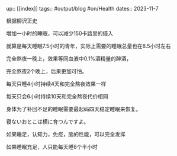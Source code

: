 up:: [[index]]
tags:: #output/blog  #on/Health 
dates:: 2023-11-7


根据柳沢正史

增加一小时的睡眠，可以减少150卡路里的摄入

就算是每天睡眠7.5小时的青年，实际上需要的睡眠总量也在8.5小时左右

完全熬夜一晚上，效果等同血液中0.1%酒精量的醉酒，

完全熬夜2个晚上，后果更加可怕。

每天只睡4小时持续4天和完全熬夜效果一样

每天只会6小时持续10天和完全熬夜代价相同

身体为了补回不足的睡眠需要最起码四天稳定睡眠来恢复。

寝ないおとこは横に育つんですよ。

如果睡足，认知力，免疫，脑的性能，可以完全发挥


如果睡眠充足，人只能每天睡8个半小时

